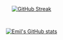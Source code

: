 <div align="center">

[![GitHub Streak](https://streak-stats.demolab.com?user=EmilIvanichkovv&theme=tokyonight_duo&hide_border=true&date_format=j%2Fn%5B%2FY%5D)](https://skyline.github.com/EmilIvanichkovv/2022)

<br />

[![Emil's GitHub stats](https://github-readme-stats.vercel.app/api?username=EmilIvanichkovv&theme=tokyonight&bg_color=DDDDDD00&hide_border=true&langs_count=6&card_width=600&hide=stars&count_private=true)](https://github.com/EmilIvanichkovv)

</div>